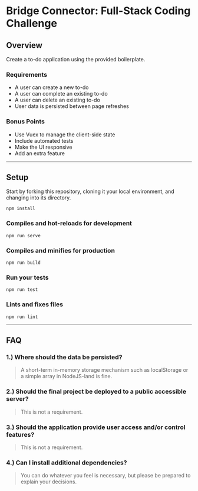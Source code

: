 # Bridge Connector: Full-Stack Coding Challenge

## Overview

Create a to-do application using the provided boilerplate.

### Requirements

- A user can create a new to-do
- A user can complete an existing to-do
- A user can delete an existing to-do
- User data is persisted between page refreshes

### Bonus Points

- Use Vuex to manage the client-side state
- Include automated tests
- Make the UI responsive
- Add an extra feature

---

## Setup

Start by forking this repository, cloning it your local environment, and changing into its directory.

```shell
npm install
```

### Compiles and hot-reloads for development

```shell
npm run serve
```

### Compiles and minifies for production

```shell
npm run build
```

### Run your tests

```shell
npm run test
```

### Lints and fixes files

```shell
npm run lint
```

---

## FAQ

### 1.) Where should the data be persisted?

> A short-term in-memory storage mechanism such as localStorage or a simple array in NodeJS-land is fine.

### 2.) Should the final project be deployed to a public accessible server?

> This is not a requirement.

### 3.) Should the application provide user access and/or control features?

> This is not a requirement.

### 4.) Can I install additional dependencies?

> You can do whatever you feel is necessary, but please be prepared to explain your decisions.